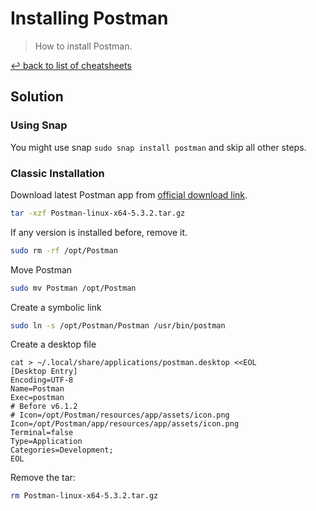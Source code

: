 # Installing Postman

> How to install Postman.

[↩ back to list of cheatsheets](README.md#list-of-cheatsheets)

## Solution

### Using Snap

You might use snap `sudo snap install postman` and skip all other steps.

### Classic Installation

Download latest Postman app from [official download link](https://dl.pstmn.io/download/latest/linux).


```sh
tar -xzf Postman-linux-x64-5.3.2.tar.gz
```

If any version is installed before, remove it.

```sh
sudo rm -rf /opt/Postman
```

Move Postman

```sh
sudo mv Postman /opt/Postman
```

Create a symbolic link

```sh
sudo ln -s /opt/Postman/Postman /usr/bin/postman
```

Create a desktop file

```
cat > ~/.local/share/applications/postman.desktop <<EOL
[Desktop Entry]
Encoding=UTF-8
Name=Postman
Exec=postman
# Before v6.1.2
# Icon=/opt/Postman/resources/app/assets/icon.png
Icon=/opt/Postman/app/resources/app/assets/icon.png
Terminal=false
Type=Application
Categories=Development;
EOL
```

Remove the tar:

```sh
rm Postman-linux-x64-5.3.2.tar.gz
```

